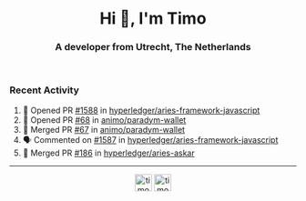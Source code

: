 <h1 align="center">Hi 👋, I'm Timo</h1>
<h3 align="center">A developer from Utrecht, The Netherlands</h3>
<br/>
<!-- https://github.com/rahuldkjain/github-profile-readme-generator --!>

<!--  <p align="left"><img src="https://github-readme-stats.vercel.app/api?username=timoglastra&show_icons=true&count_private=true&" alt="timoglastra" /></p> --!>

<!--
Github language stats
<p align="left"><img src="https://github-readme-stats.vercel.app/api/top-langs/?username=timoglastra&layout=compact" alt="timoglastra" /><p>
-->

<!-- Codestats language stats -->
<!-- <p align="left"><img src="https://codestats-readme.vercel.app/api/top-langs/?username=timoglastra&layout=compact&language_count=12" alt="timoglastra" /><p>    --!>
  
<h3>Recent Activity</h3>

<!--START_SECTION:activity-->
1. 💪 Opened PR [#1588](https://github.com/hyperledger/aries-framework-javascript/pull/1588) in [hyperledger/aries-framework-javascript](https://github.com/hyperledger/aries-framework-javascript)
2. 💪 Opened PR [#68](https://github.com/animo/paradym-wallet/pull/68) in [animo/paradym-wallet](https://github.com/animo/paradym-wallet)
3. 🎉 Merged PR [#67](https://github.com/animo/paradym-wallet/pull/67) in [animo/paradym-wallet](https://github.com/animo/paradym-wallet)
4. 🗣 Commented on [#1587](https://github.com/hyperledger/aries-framework-javascript/issues/1587#issuecomment-1735063425) in [hyperledger/aries-framework-javascript](https://github.com/hyperledger/aries-framework-javascript)
5. 🎉 Merged PR [#186](https://github.com/hyperledger/aries-askar/pull/186) in [hyperledger/aries-askar](https://github.com/hyperledger/aries-askar)
<!--END_SECTION:activity-->

---

<p align="center">
<a href="https://twitter.com/timoglastra" target="blank"><img align="center" src="https://cdn.jsdelivr.net/npm/simple-icons@3.0.1/icons/twitter.svg" alt="timoglastra" height="30" width="30" /></a>
<a href="https://linkedin.com/in/timoglastra" target="blank"><img align="center" src="https://cdn.jsdelivr.net/npm/simple-icons@3.0.1/icons/linkedin.svg" alt="timoglastra" height="30" width="30" /></a>
</p>



